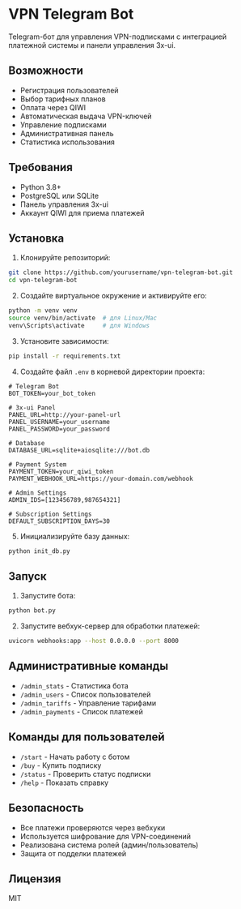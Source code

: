 # VPN Telegram Bot

Telegram-бот для управления VPN-подписками с интеграцией платежной системы и панели управления 3x-ui.

## Возможности

- Регистрация пользователей
- Выбор тарифных планов
- Оплата через QIWI
- Автоматическая выдача VPN-ключей
- Управление подписками
- Административная панель
- Статистика использования

## Требования

- Python 3.8+
- PostgreSQL или SQLite
- Панель управления 3x-ui
- Аккаунт QIWI для приема платежей

## Установка

1. Клонируйте репозиторий:
```bash
git clone https://github.com/yourusername/vpn-telegram-bot.git
cd vpn-telegram-bot
```

2. Создайте виртуальное окружение и активируйте его:
```bash
python -m venv venv
source venv/bin/activate  # для Linux/Mac
venv\Scripts\activate     # для Windows
```

3. Установите зависимости:
```bash
pip install -r requirements.txt
```

4. Создайте файл `.env` в корневой директории проекта:
```env
# Telegram Bot
BOT_TOKEN=your_bot_token

# 3x-ui Panel
PANEL_URL=http://your-panel-url
PANEL_USERNAME=your_username
PANEL_PASSWORD=your_password

# Database
DATABASE_URL=sqlite+aiosqlite:///bot.db

# Payment System
PAYMENT_TOKEN=your_qiwi_token
PAYMENT_WEBHOOK_URL=https://your-domain.com/webhook

# Admin Settings
ADMIN_IDS=[123456789,987654321]

# Subscription Settings
DEFAULT_SUBSCRIPTION_DAYS=30
```

5. Инициализируйте базу данных:
```bash
python init_db.py
```

## Запуск

1. Запустите бота:
```bash
python bot.py
```

2. Запустите вебхук-сервер для обработки платежей:
```bash
uvicorn webhooks:app --host 0.0.0.0 --port 8000
```

## Административные команды

- `/admin_stats` - Статистика бота
- `/admin_users` - Список пользователей
- `/admin_tariffs` - Управление тарифами
- `/admin_payments` - Список платежей

## Команды для пользователей

- `/start` - Начать работу с ботом
- `/buy` - Купить подписку
- `/status` - Проверить статус подписки
- `/help` - Показать справку

## Безопасность

- Все платежи проверяются через вебхуки
- Используется шифрование для VPN-соединений
- Реализована система ролей (админ/пользователь)
- Защита от подделки платежей

## Лицензия

MIT 